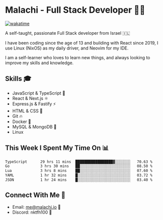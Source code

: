 # Malachi - Full Stack Developer 🚀🔥
[![wakatime](https://wakatime.com/badge/user/112ec769-e669-4b78-a46f-cf4343930741.svg)](https://wakatime.com/@112ec769-e669-4b78-a46f-cf4343930741)

A self-taught, passionate Full Stack developer from Israel 🇮🇱

I have been coding since the age of 13 and building with React since 2019, I use Linux (NixOS) as my daily driver, and Neovim for my IDE.

I am a self-learner who loves to learn new things, and always looking to improve my skills and knowledge.

## Skills 🎓
- JavaScript & TypeScript 💎
- React & Next.js ⚛️
- Express.js & Fastify ⚡️
- HTML & CSS 🎨
- Git 🔥
- Docker 🐳
- MySQL & MongoDB 💾
- Linux

## This Week I Spent My Time On 📊
<!--START_SECTION:waka-->

```txt
TypeScript      29 hrs 11 mins  █████████████████▓░░░░░░░   70.63 %
Go              3 hrs 30 mins   ██░░░░░░░░░░░░░░░░░░░░░░░   08.50 %
Lua             3 hrs 8 mins    ██░░░░░░░░░░░░░░░░░░░░░░░   07.60 %
YAML            1 hr 32 mins    █░░░░░░░░░░░░░░░░░░░░░░░░   03.72 %
JSON            1 hr 24 mins    █░░░░░░░░░░░░░░░░░░░░░░░░   03.40 %
```

<!--END_SECTION:waka-->


## Connect With Me 📱
- Email: me@malachi.io 📧
- Discord: nktfh100 👾

